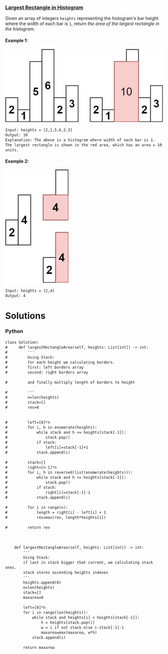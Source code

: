 ### [Largest Rectangle in Histogram](https://leetcode.com/problems/largest-rectangle-in-histogram/) <br>

Given an array of integers `heights` representing the histogram's bar height where the width of each bar is `1`, return *the area of the largest rectangle in the histogram*.



#### Example 1:
<img src="../../../../../images/84histogram.jpg">

```
Input: heights = [2,1,5,6,2,3]
Output: 10
Explanation: The above is a histogram where width of each bar is 1.
The largest rectangle is shown in the red area, which has an area = 10 units.

```

#### Example 2:
<img src="../../../../../images/84histogram-1.jpg">

```
Input: heights = [2,4]
Output: 4

```



# Solutions

### Python
```
class Solution:
#     def largestRectangleArea(self, heights: List[int]) -> int:
#         '''
#         Using Stack:
#         for each height we calculating borders.
#         first: left borders array 
#         second: right borders array 
        
#         and finally multiply length of borders to height 
        
#         '''
#         n=len(heights)
#         stack=[]
#         res=0
        
        
#         left=[0]*n
#         for i, h in enumerate(heights):
#             while stack and h <= heights[stack[-1]]:
#                 stack.pop()
#             if stack:
#                 left[i]=stack[-1]+1
#             stack.append(i)                    
            
#         stack=[]
#         right=[n-1]*n
#         for i, h in reversed(list(enumerate(heights))):
#             while stack and h <= heights[stack[-1]]:
#                 stack.pop()
#             if stack:
#                 right[i]=stack[-1]-1
#             stack.append(i)                    
                        
#         for i in range(n):
#             length = right[i] - left[i] + 1
#             res=max(res, length*heights[i])            
            
#         return res
        
    
    
    def largestRectangleArea(self, heights: List[int]) -> int:
        '''
        Using Stack:
        if last in stack bigger that current, we calculating stack ones.
        stack stores ascending heights indexes
        '''
        heights.append(0)
        n=len(heights)
        stack=[]
        maxarea=0
        
        left=[0]*n
        for i in range(len(heights)):
            while stack and heights[i] < heights[stack[-1]]:
                h = heights[stack.pop()]
                w = i if not stack else i-stack[-1]-1
                maxarea=max(maxarea, w*h)                            
            stack.append(i)                    
                        
        return maxarea

```

